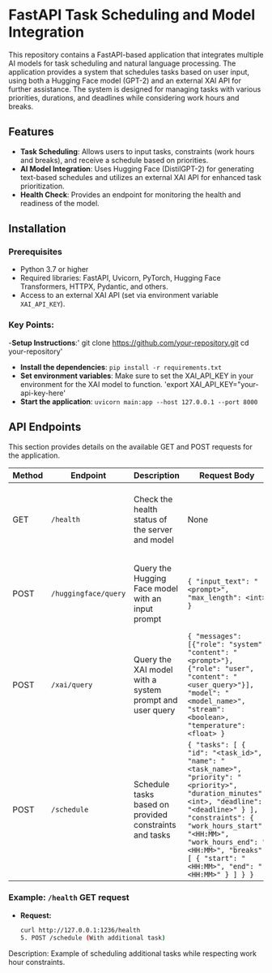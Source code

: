 # FastAPI Task Scheduling and Model Integration

This repository contains a FastAPI-based application that integrates multiple AI models for task scheduling and natural language processing. The application provides a system that schedules tasks based on user input, using both a Hugging Face model (GPT-2) and an external XAI API for further assistance. The system is designed for managing tasks with various priorities, durations, and deadlines while considering work hours and breaks.

## Features

- **Task Scheduling**: Allows users to input tasks, constraints (work hours and breaks), and receive a schedule based on priorities.
- **AI Model Integration**: Uses Hugging Face (DistilGPT-2) for generating text-based schedules and utilizes an external XAI API for enhanced task prioritization.
- **Health Check**: Provides an endpoint for monitoring the health and readiness of the model.

## Installation

### Prerequisites

- Python 3.7 or higher
- Required libraries: FastAPI, Uvicorn, PyTorch, Hugging Face Transformers, HTTPX, Pydantic, and others.
- Access to an external XAI API (set via environment variable `XAI_API_KEY`).



### Key Points:
-**Setup Instructions**:' git clone https://github.com/your-repository.git
   cd your-repository'
- **Install the dependencies**: `pip install -r requirements.txt`
- **Set environment variables**: Make sure to set the XAI_API_KEY in your environment for the XAI model to function.
  'export XAI_API_KEY="your-api-key-here'
- **Start the application**: `uvicorn main:app --host 127.0.0.1 --port 8000`

## API Endpoints

This section provides details on the available GET and POST requests for the application.

| **Method** | **Endpoint**              | **Description**                                       | **Request Body**                                           | **Response**                                             |
|------------|---------------------------|-------------------------------------------------------|------------------------------------------------------------|----------------------------------------------------------|
| GET        | `/health`                 | Check the health status of the server and model       | None                                                       | JSON object with server and model status.                |
| POST       | `/huggingface/query`      | Query the Hugging Face model with an input prompt     | `{ "input_text": "<prompt>", "max_length": <int> }`        | JSON object with the generated text from the model.      |
| POST       | `/xai/query`              | Query the XAI model with a system prompt and user query | `{ "messages": [{"role": "system", "content": "<prompt>"}, {"role": "user", "content": "<user_query>"}], "model": "<model_name>", "stream": <boolean>, "temperature": <float> }` | JSON object with the model's response to the query.       |
| POST       | `/schedule`               | Schedule tasks based on provided constraints and tasks | `{ "tasks": [ { "id": "<task_id>", "name": "<task_name>", "priority": "<priority>", "duration_minutes": <int>, "deadline": "<deadline>" } ], "constraints": { "work_hours_start": "<HH:MM>", "work_hours_end": "<HH:MM>", "breaks": [ { "start": "<HH:MM>", "end": "<HH:MM>" } ] } }` | JSON object with the scheduled tasks and any notes. |

### Example: `/health` GET request
- **Request:**
  ```bash
  curl http://127.0.0.1:1236/health
  5. POST /schedule (With additional task)
Description: Example of scheduling additional tasks while respecting work hour constraints.


